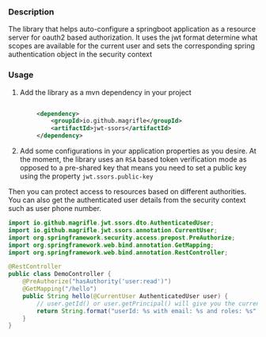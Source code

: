 ### Description
The library that helps auto-configure a springboot application as a resource server for oauth2 based authorization. It uses the jwt format determine what scopes are available for the current user and sets the corresponding spring authentication object in the security context

### Usage
1) Add the library as a mvn dependency in your project

```xml

        <dependency>
            <groupId>io.github.magrifle</groupId>
            <artifactId>jwt-ssors</artifactId>
        </dependency>
```
2) Add some configurations in your application properties as you desire. At the moment, the library uses an `RSA` based token verification mode as opposed to a pre-shared key that means you need to set a public key using the property `jwt.ssors.public-key`

Then you can protect access to resources based on different authorities. You can also get the authenticated user details from the 
security context such as user phone number.

```java
import io.github.magrifle.jwt.ssors.dto.AuthenticatedUser;
import io.github.magrifle.jwt.ssors.annotation.CurrentUser;
import org.springframework.security.access.prepost.PreAuthorize;
import org.springframework.web.bind.annotation.GetMapping;
import org.springframework.web.bind.annotation.RestController;

@RestController
public class DemoController {
    @PreAuthorize("hasAuthority('user:read')")
    @GetMapping("/hello")
    public String hello(@CurrentUser AuthenticatedUser user) {
        // user.getId() or user.getPrincipal() will give you the current user's id that was encoded in the access_token
        return String.format("userId: %s with email: %s and roles: %s", user.getId(), user.getEmail(), user.getAuthorities());
    }
}

```
